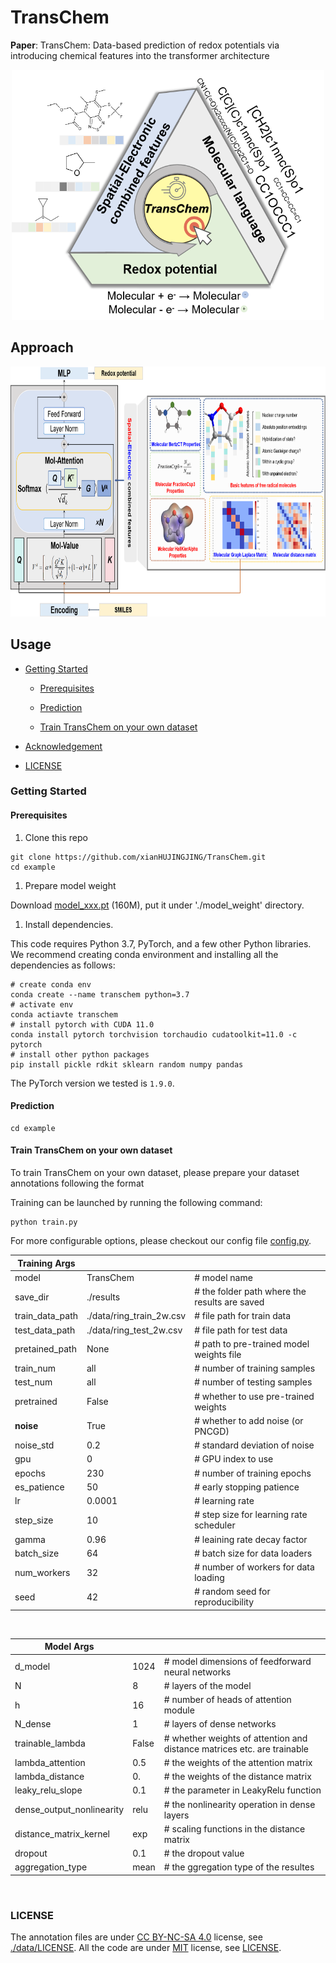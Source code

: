 # TransChem

**Paper**: TransChem: Data-based prediction of redox potentials via introducing chemical features into the transformer architecture

<div align="center">
  <img src="./assets/ToC.png" alt="Table of Contents" width="500" height="400">
</div>



## Approach

<div align="center">
  <img src="./assets/mian_model.png" alt="Approach" width="800" height="400">
</div>

## Usage

- [Getting Started](#getting-started)

  - [Prerequisites](#prerequisites)

  - [Prediction](#prediction)

  - [Train TransChem on your own dataset](#train-transchem-on-your-own-dataset)

- [Acknowledgement](#acknowledgement)

- [LICENSE](#license)

### Getting Started

#### Prerequisites

1.  Clone this repo

<!---->

    git clone https://github.com/xianHUJINGJING/TransChem.git
    cd example

1.  Prepare model weight

Download [model_xxx.pt](https://drive) (160M), put it under './model_weight' directory.

1.  Install dependencies.

This code requires Python 3.7, PyTorch, and a few other Python libraries.
We recommend creating conda environment and installing all the dependencies as follows:

    # create conda env
    conda create --name transchem python=3.7
    # activate env
    conda actiavte transchem
    # install pytorch with CUDA 11.0
    conda install pytorch torchvision torchaudio cudatoolkit=11.0 -c pytorch
    # install other python packages
    pip install pickle rdkit sklearn random numpy pandas

The PyTorch version we tested is `1.9.0`.



#### Prediction

    cd example

#### Train TransChem on your own dataset

To train TransChem on your own dataset, please prepare your dataset annotations following the format


Training can be launched by running the following command:

    python train.py

For more configurable options, please checkout our config file [config.py](config.py).


| **Training Args** | ||
| ---- |:-------------| :-------------| 
| model | TransChem | # model name |
| save_dir | ./results | # the folder path where the results are saved |
| train_data_path | ./data/ring_train_2w.csv | # file path for train data |
| test_data_path | ./data/ring_test_2w.csv | # file path for test data |
| pretained_path | None | # path to pre-trained model weights file | 
| train_num | all | # number of training samples |
| test_num | all | # number of testing samples | 
| pretrained | False | # whether to use pre-trained weights | 
| **noise** | True | # whether to add noise (or PNCGD) |
| noise_std | 0.2 | # standard deviation of noise |
| gpu | 0 | # GPU index to use |
| epochs | 230 | # number of training epochs |
| es_patience | 50 | # early stopping patience |
| lr | 0.0001 | # learning rate |
| step_size | 10 | # step size for learning rate scheduler |
| gamma | 0.96 | # leaining rate decay factor |
| batch_size | 64 | # batch size for data loaders |
| num_workers | 32 | # number of workers for data loading |
| seed | 42 | # random seed for reproducibility |
</br>


| **Model Args** | | |
| ---- |:-------------| :-------------| 
| d_model | 1024 | # model dimensions of feedforward neural networks |
| N | 8 | # layers  of the model |
| h | 16 | # number of heads of attention module |
| N_dense | 1 | # layers of dense networks |
| trainable_lambda | False | # whether weights of attention and distance matrices etc. are trainable |
| lambda_attention | 0.5 | # the weights of the attention matrix |
| lambda_distance | 0. | # the weights of the distance matrix |
| leaky_relu_slope | 0.1 | # the parameter in LeakyRelu function |
| dense_output_nonlinearity | relu | # the nonlinearity operation in dense layers |
| distance_matrix_kernel | exp | # scaling functions in the distance matrix |
| dropout | 0.1 | # the dropout value |
| aggregation_type | mean | # the ggregation type of the resultes |
</br>


### LICENSE

The annotation files are under [CC BY-NC-SA 4.0](https://creativecommons.org/licenses/by-nc-sa/4.0/) license, see [./data/LICENSE](data/LICENSE). All the code are under [MIT](https://opensource.org/licenses/MIT) license, see [LICENSE](./LICENSE).

